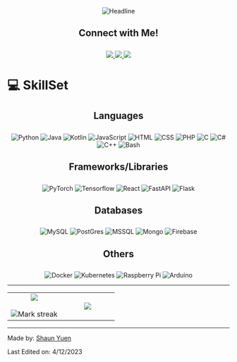 <div align="center">
    <img src="https://readme-typing-svg.herokuapp.com?color=%236FDA04&size=32&center=true&vCenter=true&width=600&height=50&lines=Hey+there!+I'm+Shaun+%F0%9F%91%8B;Year+4+CS+Undergrad+@+NTU;Aspiring+to+be+an+AI-Engineer+:);" alt="Headline" />
</div>

<h2 align="center" style="padding-bottom: 10px;">Connect with Me!</h2>
<p align="center">
    <a href="https://www.linkedin.com/in/yuencw-shaun/">
        <img src="https://img.shields.io/badge/LinkedIn-075b9d.svg?&style=for-the-badge&logo=linkedin&logoColor=white"/>
    </a>
    <a href="https://www.instagram.com/shaunkerubin/">
        <img src="https://img.shields.io/badge/Instagram-9b1fe8.svg?&style=for-the-badge&logo=instagram&logoColor=white"/>
    </a>
    <a href="https://twitter.com/ShaunYKerubin">
        <img src="https://img.shields.io/badge/Twitter-0f85e3.svg?&style=for-the-badge&logo=twitter&logoColor=white"/>
    </a>
  
</p>

# 💻 SkillSet
<h2 align="center" style="padding-bottom: 10px;"><b>Languages</b></h2>
<p align="center">
    <img src="https://img.shields.io/badge/Python-14354C?style=for-the-badge&logo=python&logoColor=white" alt="Python"/>
    <img src="https://img.shields.io/badge/Java-007396?style=for-the-badge&logo=java&logoColor=white" alt="Java"/>
    <img src="https://img.shields.io/badge/Kotlin-0095D5?style=for-the-badge&logo=kotlin&logoColor=white" alt="Kotlin"/>
    <img src="https://img.shields.io/badge/JavaScript-7e0d81?style=for-the-badge&logo=javascript&logoColor=white" alt="JavaScript"/>
    <img src="https://img.shields.io/badge/HTML-239120?style=for-the-badge&logo=html5&logoColor=white" alt="HTML"/>
    <img src="https://img.shields.io/badge/CSS-239120?style=for-the-badge&logo=css3&logoColor=white" alt="CSS"/>
    <img src="https://img.shields.io/badge/PHP-777BB4?style=for-the-badge&logo=php&logoColor=white" alt="PHP"/>
    <img src="https://img.shields.io/badge/C-00599C?style=for-the-badge&logo=c&logoColor=white" alt="C"/>
    <img src="https://img.shields.io/badge/C%23-239120?style=for-the-badge&logo=c-sharp&logoColor=white" alt="C#"/>
    <img src="https://img.shields.io/badge/C++-007ACC?style=for-the-badge&logo=cplusplus&logoColor=white" alt="C++"/>
    <img src="https://img.shields.io/badge/Shell-121011?style=for-the-badge&logo=gnu-bash&logoColor=white" alt="Bash"/>
</p>

<h2 align="center" style="padding-bottom: 10px;"><b>Frameworks/Libraries</b></h2>
<p align="center">
    <img src="https://img.shields.io/badge/PyTorch-ee4c2c?style=for-the-badge&logo=pytorch&logoColor=white" alt="PyTorch"/>
    <img src="https://img.shields.io/badge/Tensorflow-e65b29?style=for-the-badge&logo=tensorflow&logoColor=white" alt="Tensorflow"/>
    <img src="https://img.shields.io/badge/React-0f85e3?style=for-the-badge&logo=react&logoColor=white" alt="React"/>
    <img src="https://img.shields.io/badge/FastAPI-005571?style=for-the-badge&logo=fastapi" alt="FastAPI"/>
    <img src="https://img.shields.io/badge/Flask-000000?style=for-the-badge&logo=flask&logoColor=white" alt="Flask"/>
</p>

<h2 align="center" style="padding-bottom: 10px;"><b>Databases</b></h2>
<p align="center">
    <img src="https://img.shields.io/badge/MySQL-d88600?style=for-the-badge&logo=mysql&logoColor=white" alt="MySQL"/>
    <img src="https://img.shields.io/badge/PostgreSQL-316192?style=for-the-badge&logo=postgresql&logoColor=white" alt="PostGres"/>
    <img src="https://img.shields.io/badge/MSSQL-a91d22?style=for-the-badge&logo=mssql&logoColor=white" alt="MSSQL"/>
    <img src="https://img.shields.io/badge/MongoDB-429543?style=for-the-badge&logo=mongodb&logoColor=white" alt="Mongo"/>
    <img src="https://img.shields.io/badge/Firebase-e97b0a?style=for-the-badge&logo=firebase&logoColor=white" alt="Firebase"/>
</p>

<h2 align="center" style="padding-bottom: 10px;"><b>Others</b></h2>
<p align="center">
    <img src="https://img.shields.io/badge/docker-%230db7ed.svg?style=for-the-badge&logo=docker&logoColor=white" alt="Docker"/>
    <img src="https://img.shields.io/badge/kubernetes-%23326ce5.svg?style=for-the-badge&logo=kubernetes&logoColor=white" alt="Kubernetes"/>
    <img src="https://img.shields.io/badge/-RaspberryPi-C51A4A?style=for-the-badge&logo=Raspberry-Pi" alt="Raspberry Pi"/>
    <img src="https://img.shields.io/badge/-Arduino-00979D?style=for-the-badge&logo=Arduino&logoColor=white" alt="Arduino"/>
</p>

<hr>

<table border="0" align="center">
    <tr border="0">
        <td width="50%" align="center">
            <img  align="center"  src="https://github-readme-stats-git-masterrstaa-rickstaa.vercel.app/api?username=shaunyuencw&&show_icons=true&theme=tokyonight" />
            </br></br>
            <img  title="🔥 Get streak stats for your profile at git.io/streak-stats" alt="Mark streak" src="https://github-readme-streak-stats.herokuapp.com/?user=shaunyuencw&theme=highcontrast&hide_border=true&mode=weekly" />
        </td>
        <td width="50%" align="center">
            <img align="center"  src="https://github-readme-stats-anuraghazra1.vercel.app/api/top-langs/?username=shaunyuencw&theme=dark&hide_border=true&no-bg=true&no-frame=true&langs_count=10&hide=jupyter%20notebook"/>
        </td>
    </tr>
</table>

<hr>


Made by: [Shaun Yuen](https://github.com/shaunyuencw)

Last Edited on: 4/12/2023
